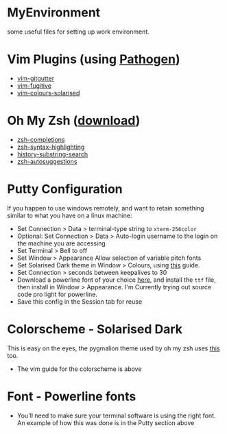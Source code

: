 # MyEnvironment
some useful files for setting up work environment.

# Vim Plugins (using [Pathogen](https://github.com/tpope/vim-pathogen))
- [vim-gitgutter](https://github.com/airblade/vim-gitgutter)
- [vim-fugitive](https://github.com/tpope/vim-fugitive)
- [vim-colours-solarised](https://github.com/altercation/vim-colors-solarized)

# Oh My Zsh ([download](https://github.com/robbyrussell/oh-my-zsh))
- [zsh-completions](https://github.com/zsh-users/zsh-completions)
- [zsh-syntax-highlighting](https://github.com/zsh-users/zsh-syntax-highlighting/blob/master/INSTALL.md)
- [history-substring-search](https://github.com/zsh-users/zsh-history-substring-search)
- [zsh-autosuggestions](https://github.com/zsh-users/zsh-autosuggestions/blob/master/INSTALL.md)

# Putty Configuration
If you happen to use windows remotely, and want to retain something similar to what you have on a linux machine:
- Set Connection > Data > terminal-type string to `xterm-256color`
- Optional: Set Connection > Data > Auto-login username to the login on the machine you are accessing
- Set Terminal > Bell to off
- Set Window > Appearance Allow selection of variable pitch fonts
- Set Solarised Dark theme in Window > Colours, using [this](https://superuser.com/questions/640225/putty-solarized-the-manual-way) guide.
- Set Connection > seconds between keepalives to 30
- Download a powerline font of your choice [here](https://github.com/powerline/fonts), and install the `ttf` file, then install in Window > Appearance. I'm Currently trying out source code pro light for powerline.
- Save this config in the Session tab for reuse

# Colorscheme - Solarised Dark
This is easy on the eyes, the pygmalion theme used by oh my zsh uses [this](https://ethanschoonover.com/solarized/) too.
- The vim guide for the colorscheme is above

# Font - Powerline fonts
- You'll need to make sure your terminal software is using the right font. An example of how this was done is in the Putty section above

